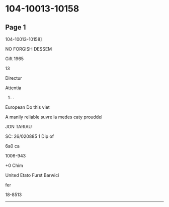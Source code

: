 # 104-10013-10158

## Page 1

104-10013-10158]

NO FORGISH DESSEM

Gift 1965

13

Directur

Attentia

1. .

European Do this viet

A manily reliable suvre la medes caty prouddel

JON TARtAU

SC: 26/020885 1 Dip of

6a0 ca

1006-943

+0 Chim

United Etato Furst Barwici

fer

18-8513

---

